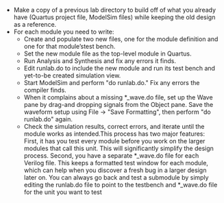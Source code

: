 
- Make a copy of a previous lab directory to build off of what you already have (Quartus project file, ModelSim files) while keeping the old design as a reference.
- For each module you need to write:
  - Create and populate two new files, one for the module definition and one for that module’stest bench.
  - Set the new module file as the top-level module in Quartus.
  - Run Analysis and Synthesis and fix any errors it finds.
  - Edit runlab.do to include the new module and run its test bench and yet-to-be created simulation view.
  - Start ModelSim and perform "do runlab.do." Fix any errors the compiler finds.
  - When it complains about a missing *_wave.do file, set up the Wave pane by drag-and dropping signals from the Object pane. Save the waveform setup using File -> "Save Formatting", then perform "do runlab.do" again.
  - Check the simulation results, correct errors, and iterate until the module works as intended.This process has two major features: First, it has you test every module before you work on the larger  modules that call this unit. This will significantly simplify the design process. Second, you have a separate *_wave.do file for each Verilog file. This keeps a formatted test window for each module, which can help when you discover a fresh bug in a larger design later on. You can always go back and test a submodule by simply editing the runlab.do file to point to the testbench and *_wave.do file for the unit you want to test

